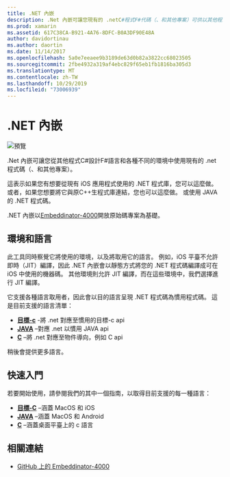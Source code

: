 ```yaml
---
title: .NET 內嵌
description: .Net 內嵌可讓您現有的 .netC#程式F#代碼（、和其他專案）可供以其他程式設計語言撰寫的程式碼使用。
ms.prod: xamarin
ms.assetid: 617C38CA-B921-4A76-8DFC-B0A3DF90E48A
author: davidortinau
ms.author: daortin
ms.date: 11/14/2017
ms.openlocfilehash: 5a0e7eeaee9b3189de63d0b82a3822cc68023505
ms.sourcegitcommit: 2fbe4932a319af4ebc829f65eb1fb1816ba305d3
ms.translationtype: MT
ms.contentlocale: zh-TW
ms.lasthandoff: 10/29/2019
ms.locfileid: "73006939"
---
```

# <a name="net-embedding"></a>.NET 內嵌

![預覽](~/media/shared/preview.png)

.Net 內嵌可讓您從其他程式C#設計F#語言和各種不同的環境中使用現有的 .net 程式碼（、和其他專案）。

這表示如果您有想要從現有 iOS 應用程式使用的 .NET 程式庫，您可以這麼做。   或者，如果您想要將它與原C++生程式庫連結，您也可以這麼做。   或使用 JAVA 的 .NET 程式碼。

.NET 內嵌以[Embeddinator-4000](https://github.com/mono/Embeddinator-4000)開放原始碼專案為基礎。

## <a name="environments-and-languages"></a>環境和語言

此工具同時察覺它將使用的環境，以及將取用它的語言。   例如，iOS 平臺不允許即時（JIT）編譯，因此 .NET 內嵌會以靜態方式將您的 .NET 程式碼編譯成可在 iOS 中使用的機器碼。  其他環境則允許 JIT 編譯，而在這些環境中，我們選擇進行 JIT 編譯。

它支援各種語言取用者，因此會以目的語言呈現 .NET 程式碼為慣用程式碼。   這是目前支援的語言清單：

- [**目標-c**](objective-c/index.md) -將 .net 對應至慣用的目標-c api
- [**JAVA**](android/index.md) –對應 .net 以慣用 JAVA api
- [**C**](get-started/c.md) –將 .net 對應至物件導向，例如 C api

稍後會提供更多語言。

## <a name="getting-started"></a>快速入門

若要開始使用，請參閱我們的其中一個指南，以取得目前支援的每一種語言：

- [**目標-C**](get-started/objective-c/index.md) –涵蓋 MacOS 和 iOS
- [**JAVA**](get-started/java/index.md) –涵蓋 MacOS 和 Android
- [**C**](get-started/c.md) –涵蓋桌面平臺上的 c 語言

## <a name="related-links"></a>相關連結

- [GitHub 上的 Embeddinator-4000](https://github.com/mono/Embeddinator-4000)
